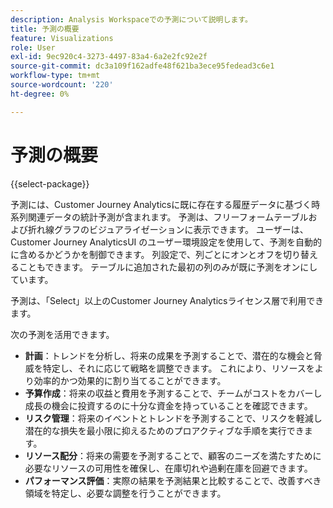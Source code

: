 ```yaml
---
description: Analysis Workspaceでの予測について説明します。
title: 予測の概要
feature: Visualizations
role: User
exl-id: 9ec920c4-3273-4497-83a4-6a2e2fc92e2f
source-git-commit: dc3a109f162adfe48f621ba3ece95fedead3c6e1
workflow-type: tm+mt
source-wordcount: '220'
ht-degree: 0%

---
```


# 予測の概要

{{select-package}}

予測には、Customer Journey Analyticsに既に存在する履歴データに基づく時系列関連データの統計予測が含まれます。 予測は、フリーフォームテーブルおよび折れ線グラフのビジュアライゼーションに表示できます。 ユーザーは、Customer Journey AnalyticsUI のユーザー環境設定を使用して、予測を自動的に含めるかどうかを制御できます。 列設定で、列ごとにオンとオフを切り替えることもできます。 テーブルに追加された最初の列のみが既に予測をオンにしています。

予測は、「Select」以上のCustomer Journey Analyticsライセンス層で利用できます。

次の予測を活用できます。

* **計画**：トレンドを分析し、将来の成果を予測することで、潜在的な機会と脅威を特定し、それに応じて戦略を調整できます。 これにより、リソースをより効率的かつ効果的に割り当てることができます。
* **予算作成**：将来の収益と費用を予測することで、チームがコストをカバーし成長の機会に投資するのに十分な資金を持っていることを確認できます。
* **リスク管理**：将来のイベントとトレンドを予測することで、リスクを軽減し潜在的な損失を最小限に抑えるためのプロアクティブな手順を実行できます。
* **リソース配分**：将来の需要を予測することで、顧客のニーズを満たすために必要なリソースの可用性を確保し、在庫切れや過剰在庫を回避できます。
* **パフォーマンス評価**：実際の結果を予測結果と比較することで、改善すべき領域を特定し、必要な調整を行うことができます。
